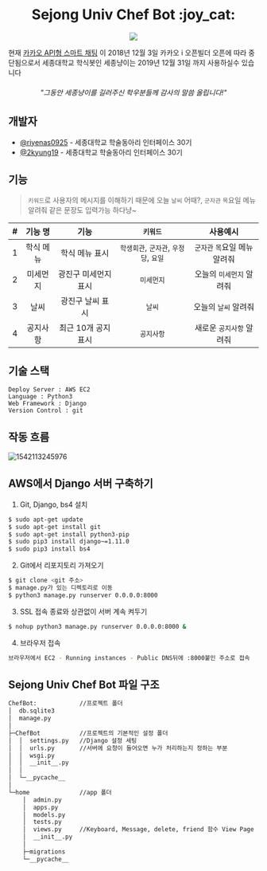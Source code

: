 <h1 align="center">Sejong Univ Chef Bot  :joy_cat: </h1>
<p align="center">
  <img src="https://user-images.githubusercontent.com/32615702/71518315-929bbd00-28f5-11ea-8270-2ccd38f72422.gif">
</p>

현재 [카카오 API형 스마트 채팅](https://github.com/plusfriend/auto_reply) 이 2018년 12월 3일 카카오 i 오픈빌더 오픈에 따라 중단됨으로서 세종대학교 학식봇인 세종냥이는 2019년 12월 31일 까지 사용하실수 있습니다

<h6 align="center">"그동안 세종냥이를 길러주신 학우분들께 감사의 말씀 올립니다!"</h6>

## 개발자
* [@riyenas0925](https://github.com/riyenas0925) - 세종대학교 학술동아리 인터페이스 30기
* [@2kyung19](https://github.com/2kyung19) - 세종대학교 학술동아리 인터페이스 30기  

## 기능
> ```키워드```로 사용자의 메시지를 이해하기 때문에 오늘 ```날씨``` 어때?, ```군자관``` ```목```요일 메뉴 알려줘 같은 문장도 입력가능 하다냥~

| # | 기능 명 | 기능 | ```키워드``` | 사용예시 |
|:--------:|:--------:|:--------:|:--------:|:--------:|
| 1 | 학식 메뉴 | 학식 메뉴 표시 | ```학생회관```, ```군자관```, ```우정당```, ```요일``` | ```군자관``` ```목```요일 메뉴 알려줘|
| 2 | 미세먼지 | 광진구 미세먼지 표시 | ```미세먼지``` | 오늘의 ```미세먼지``` 알려줘 |
| 3 | 날씨 | 광진구 날씨 표시  | ```날씨``` | 오늘의 ```날씨``` 알려줘 |
| 4 | 공지사항 | 최근 10개 공지 표시 | ```공지사항``` | 새로운 ```공지사항``` 알려줘 |

## 기술 스택
```
Deploy Server : AWS EC2  
Language : Python3  
Web Framework : Django  
Version Control : git  
```

## 작동 흐름
![1542113245976](https://user-images.githubusercontent.com/32615702/71469976-17aba700-280e-11ea-8c38-49e3244f40a4.jpg)

## AWS에서 Django 서버 구축하기

1. Git, Django, bs4 설치
```bash
$ sudo apt-get update
$ sudo apt-get install git
$ sudo apt-get install python3-pip
$ sudo pip3 install django~=1.11.0
$ sudo pip3 install bs4
```

2. Git에서 리포지토리 가져오기
```bash
$ git clone <git 주소>
$ manage.py가 있는 디렉토리로 이동
$ python3 manage.py runserver 0.0.0.0:8000
```

3. SSL 접속 종료와 상관없이 서버 계속 켜두기
```bash
$ nohup python3 manage.py runserver 0.0.0.0:8000 &
```

4. 브라우저 접속
```bash
브라우저에서 EC2 - Running instances - Public DNS뒤에 :8000붙인 주소로 접속
```

## Sejong Univ Chef Bot 파일 구조

```bash
ChefBot:            //프로젝트 폴더
│  db.sqlite3
│  manage.py
│
├─ChefBot           //프로젝트의 기본적인 설정 폴더
│  │  settings.py   //Django 설정 세팅
│  │  urls.py       //서버에 요청이 들어오면 누가 처리하는지 정하는 부분
│  │  wsgi.py
│  │  __init__.py
│  │
│  └─__pycache__
│
└─home              //app 폴더
    │  admin.py
    │  apps.py
    │  models.py
    │  tests.py
    │  views.py     //Keyboard, Message, delete, friend 함수 View Page
    │  __init__.py
    │
    ├─migrations
    └─__pycache__

```
